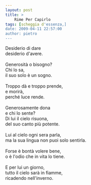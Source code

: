 ```yaml
---
layout: post
title: >
    Rime Per Capirlo
tags: [scheggia d'essenza,]
date: 2009-04-11 22:57:00
author: pietro
---
```

Desiderio di dare<br/>desiderio d'avere.<br/><br/>Generosità o bisogno?<br/>Chi lo sa,<br/>il suo solo è un sogno.<br/><br/>Troppo dà e troppo prende,<br/>e morirà,<br/>perché luce rende.<br/><br/>Generosamente dona<br/>e chi lo sente?<br/>Di lui il cielo risuona,<br/>del suo canto più potente.<br/><br/>Lui al cielo ogni sera parla,<br/>ma la sua lingua non puoi solo sentirla.<br/><br/>Forse è bontà volere bene,<br/>o è l'odio che in vita lo tiene.<br/><br/>E per lui un giorno,<br/>tutto il cielo sarà in fiamme,<br/>ricadendo nell'inverno.
